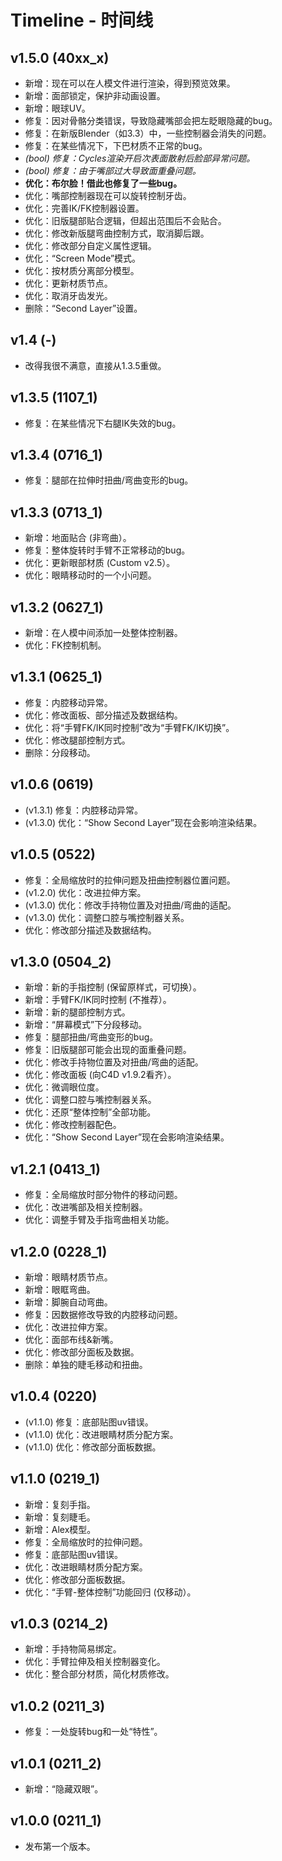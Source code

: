 # Timeline - 时间线

## v1.5.0 (40xx_x)

* 新增：现在可以在人模文件进行渲染，得到预览效果。  
* 新增：面部锁定，保护非动画设置。  
* 新增：眼球UV。  
* 修复：因对骨骼分类错误，导致隐藏嘴部会把左眨眼隐藏的bug。  
* 修复：在新版Blender（如3.3）中，一些控制器会消失的问题。  
* 修复：在某些情况下，下巴材质不正常的bug。  
* *(bool) 修复：Cycles渲染开启次表面散射后脸部异常问题。*  
* *(bool) 修复：由于嘴部过大导致面重叠问题。*  
* **优化：布尔脸！借此也修复了一些bug。**  
* 优化：嘴部控制器现在可以旋转控制牙齿。  
* 优化：完善IK/FK控制器设置。  
* 优化：旧版腿部贴合逻辑，但超出范围后不会贴合。  
* 优化：修改新版腿弯曲控制方式，取消脚后跟。  
* 优化：修改部分自定义属性逻辑。  
* 优化：“Screen Mode”模式。  
* 优化：按材质分离部分模型。  
* 优化：更新材质节点。  
* 优化：取消牙齿发光。  
* 删除：“Second Layer”设置。

## v1.4 (-)

* 改得我很不满意，直接从1.3.5重做。

<!-- ## v1.4.1 (-)

* 修复：回退旧版手持物标记变换逻辑。

## v1.4.0 (1925_1)

* 新增：加入RenderMan渲染相关设置。  
* 新增：面部锁定，保护非动画设置。  
* 修复：隐藏嘴部会把左眨眼隐藏的bug。  
* 修复：Cycles渲染开启次表面散射后脸部异常问题。  
* 修复：由于嘴部过大导致面重叠问题。  
* 优化：按材质分离部分模型。  
* 优化：更新材质节点。  
* 优化：旧版腿部贴合逻辑。  
* 优化：嘴部控制器现在可以旋转控制牙齿。  
* 优化：手持物标记变换逻辑。  
* 优化：完善IK/FK控制器设置。 -->

## v1.3.5 (1107_1)

* 修复：在某些情况下右腿IK失效的bug。

## v1.3.4 (0716_1)

* 修复：腿部在拉伸时扭曲/弯曲变形的bug。

## v1.3.3 (0713_1)

* 新增：地面贴合 (非弯曲）。  
* 修复：整体旋转时手臂不正常移动的bug。  
* 优化：更新眼部材质 (Custom v2.5）。  
* 优化：眼睛移动时的一个小问题。

## v1.3.2 (0627_1)

* 新增：在人模中间添加一处整体控制器。  
* 优化：FK控制机制。

## v1.3.1 (0625_1)

* 修复：内腔移动异常。  
* 优化：修改面板、部分描述及数据结构。  
* 优化：将“手臂FK/IK同时控制”改为“手臂FK/IK切换”。  
* 优化：修改腿部控制方式。  
* 删除：分段移动。

## v1.0.6 (0619)

* (v1.3.1) 修复：内腔移动异常。  
* (v1.3.0) 优化：“Show Second Layer”现在会影响渲染结果。

## v1.0.5 (0522)

* 修复：全局缩放时的拉伸问题及扭曲控制器位置问题。  
* (v1.2.0) 优化：改进拉伸方案。  
* (v1.3.0) 优化：修改手持物位置及对扭曲/弯曲的适配。  
* (v1.3.0) 优化：调整口腔与嘴控制器关系。  
* 优化：修改部分描述及数据结构。

## v1.3.0 (0504_2)

* 新增：新的手指控制 (保留原样式，可切换）。  
* 新增：手臂FK/IK同时控制 (不推荐）。  
* 新增：新的腿部控制方式。  
* 新增：“屏幕模式”下分段移动。  
* 修复：腿部扭曲/弯曲变形的bug。  
* 修复：旧版腿部可能会出现的面重叠问题。  
* 优化：修改手持物位置及对扭曲/弯曲的适配。  
* 优化：修改面板 (向C4D v1.9.2看齐）。  
* 优化：微调眼位度。  
* 优化：调整口腔与嘴控制器关系。  
* 优化：还原“整体控制”全部功能。  
* 优化：修改控制器配色。  
* 优化：“Show Second Layer”现在会影响渲染结果。

## v1.2.1 (0413_1)

* 修复：全局缩放时部分物件的移动问题。  
* 优化：改进嘴部及相关控制器。  
* 优化：调整手臂及手指弯曲相关功能。

## v1.2.0 (0228_1)

* 新增：眼睛材质节点。  
* 新增：眼眶弯曲。  
* 新增：脚腕自动弯曲。  
* 修复：因数据修改导致的内腔移动问题。  
* 优化：改进拉伸方案。  
* 优化：面部布线&新嘴。  
* 优化：修改部分面板及数据。  
* 删除：单独的睫毛移动和扭曲。

## v1.0.4 (0220)

* (v1.1.0) 修复：底部贴图uv错误。  
* (v1.1.0) 优化：改进眼睛材质分配方案。  
* (v1.1.0) 优化：修改部分面板数据。  

## v1.1.0 (0219_1)

* 新增：复刻手指。  
* 新增：复刻睫毛。  
* 新增：Alex模型。  
* 修复：全局缩放时的拉伸问题。  
* 修复：底部贴图uv错误。  
* 优化：改进眼睛材质分配方案。  
* 优化：修改部分面板数据。  
* 优化：“手臂-整体控制”功能回归 (仅移动）。

## v1.0.3 (0214_2)

* 新增：手持物简易绑定。  
* 优化：手臂拉伸及相关控制器变化。  
* 优化：整合部分材质，简化材质修改。

## v1.0.2 (0211_3)

* 修复：一处旋转bug和一处“特性”。

## v1.0.1 (0211_2)

* 新增：“隐藏双眼”。

## v1.0.0 (0211_1)

* 发布第一个版本。

